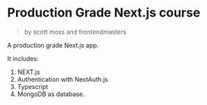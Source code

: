 # Production Grade Next.js course
> by scott moss and frontendmasters

A production grade Next.js app.

It includes:
1. NEXT.js
2. Authentication with NextAuth.js
3. Typescript
4. MongoDB as database.

